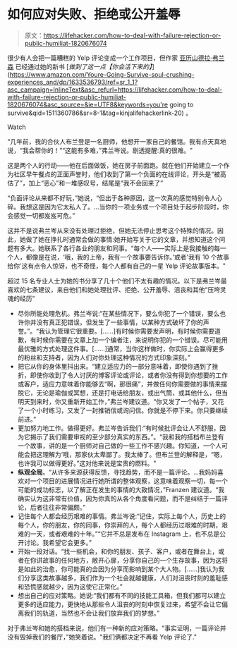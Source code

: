 # 如何应对失败、拒绝或公开羞辱

> 原文：<https://lifehacker.com/how-to-deal-with-failure-rejection-or-public-humiliat-1820676074>

很少有人会把一篇糟糕的 Yelp 评论变成一个工作项目，但作家 [亚历山德拉·弗兰森](http://www.alexandrafranzen.com/) 已经通过她的新书 [*做到了这一点【你会活下来的】*](https://www.amazon.com/Youre-Going-Survive-soul-crushing-experiences_and/dp/1633536793/ref=sr_1_1?asc_campaign=InlineText&asc_refurl=https://lifehacker.com/how-to-deal-with-failure-rejection-or-public-humiliat-1820676074&asc_source=&ie=UTF8&keywords=you're going to survive&qid=1511360786&sr=8-1&tag=kinjalifehackerlink-20) 。

Watch

“几年前，我的合伙人布兰登是一名厨师，他想开一家自己的餐馆。我有点天真地说，“我会帮你的！”“这能有多难，”弗兰岑说。剧透提醒:真的很难。"

这是两个人的行动——他在后面做饭，她在房子前面跑。就在他们开始建立一个作为社区早午餐点的正面声誉时，他们收到了第一个负面的在线评论，开头是“被高估了”，加上“恶心”和一堆感叹号，结尾是“我不会回来了”

“负面评论从来都不好玩，”她说，“但出于各种原因，这一次真的感觉特别令人心碎。我想这是因为它太私人了。...当你的一项业务或一个项目处于起步阶段时，你会感觉一切都岌岌可危。”

这并不是说弗兰岑从来没有处理过拒绝，但她无法停止思考这个特殊的情况。因此，她做了她在挣扎时通常会做的事情:她开始写关于它的文章，并想知道这个问题有多大。她联系了各行各业的朋友和同事。“每个人——实际上是我接触的每一个人，都像是在说，‘哦，我的上帝，我有一个故事要告诉你。’或者'我有 10 个故事给你'这有点令人惊讶，也不奇怪，每个人都有自己的一星 Yelp 评论故事版本。"

超过 15 名专业人士为她的书分享了几十个他们不太有趣的情况。以下是弗兰岑最喜欢的七条建议，来自他们和她处理批评、拒绝、公开羞辱、沮丧和其他“压垮灵魂的经历”

*   尽你所能处理危机。弗兰岑说:“在某些情况下，要么你犯了一个错误，要么也许你并没有真正犯错误，但发生了一些事情，以某种方式破坏了你的声誉。”。“我认为管理它很重要。[……]有时候你需要发声明，有时候你需要道歉，有时候你需要在文章上加一个编者注，来说明你犯的一个错误。尽可能用最优雅的方式处理这件事。[……]通常，当你这样做时，你实际上会赢得更多的粉丝和支持者，因为人们对你处理这种情况的方式印象深刻。”
*   把它从你的身体里抖出来。“建立适应力的一部分意味着，即使你遇到了挫折，即使你收到了令人讨厌的博客评论或评论，或者你没有得到你想要的工作或客户，适应力意味着你能够去“啊，那很痛”，并做任何你需要做的事情来摆脱它，无论是瑜伽或冥想，还是打电话给朋友，或出气筒，或其他什么，但当明天到来时，你又重新开始工作，”弗兰岑建议道。“你又发了一个帖子，又花了一个小时练习，又发了一封推销信或询问信。你就是不停下来。你只要继续前进。”
*   更加努力地工作。做得更好。弗兰岑告诉我们:“有时候批评会让人不舒服，因为它揭示了我们需要审视的至少部分真实的东西。”。“我和我的搭档布兰登有一个故事，讲的是一个厨师对自己做的一些工作不感兴趣。你知道，一个人可能会把这理解为‘哦，那家伙太卑鄙了。我太棒了。但布兰登的解释是，“嗯，也许我可以做得更好。”这对他来说是宝贵的燃料。"
*   **纵观全局**。“从许多来源获得反馈，寻找趋势，而不是一篇评论。…我妈妈喜欢对一个项目的进展情况进行她所谓的整体观察，这意味着观察一切，每一个可能的成功标志，以了解正在发生的事情的大致情况，”Franzen 建议道。“我确实认为这非常有价值，因为你真的从各个角度看问题，而不是纠结于一篇评论，后者往往非常偏颇。”
*   记住每个人都会经历艰难的事情。弗兰岑说:“记住，实际上每个人，历史上的每个人，你的朋友，你的同事，你崇拜的人，每个人都经历过艰难的时期，艰难的一天，或者艰难的十年。”“它并不总是发布在 Instagram 上，也不总是公开讨论。我希望它会更多。”
*   开始一段对话。“找一些机会，和你的朋友、孩子、客户，或者在舞台上，或者在你讲故事的任何地方，敞开心扉，分享你自己的一个生存故事，因为这将是如此的治愈，你可能真的会因为分享而影响到某个大人物。[……]我认为我们分享这类故事越多，我们作为一个社会就越健康，人们对沮丧时刻的羞耻感和恐慌感就越少，因为这使它正常化。”
*   想出自己的应对策略。她说:“我们都有不同的技能工具箱，但我们都可以建立更多的适应能力，更快地从那些令人沮丧的时刻中恢复过来，希望不会让它偏离我们的轨道，当然也不会让我们放弃我们的梦想。”

对于弗兰岑和她的搭档来说，他们有一种新的应对策略。“事实证明，一篇评论并没有毁掉我们的餐厅，”她笑着说。"我们俩都决定不再看 Yelp 评论了."